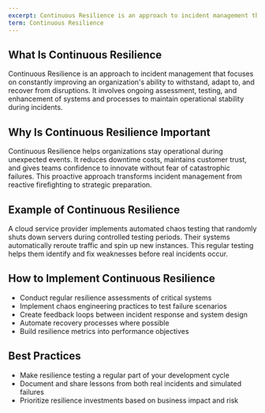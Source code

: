 ```yaml
---
excerpt: Continuous Resilience is an approach to incident management that focuses on constantly improving an organization's ability to withstand, adapt to, and recover from disruptions.
term: Continuous Resilience
---
```

## What Is Continuous Resilience

Continuous Resilience is an approach to incident management that focuses on constantly improving an organization's ability to withstand, adapt to, and recover from disruptions. It involves ongoing assessment, testing, and enhancement of systems and processes to maintain operational stability during incidents.

## Why Is Continuous Resilience Important

Continuous Resilience helps organizations stay operational during unexpected events. It reduces downtime costs, maintains customer trust, and gives teams confidence to innovate without fear of catastrophic failures. This proactive approach transforms incident management from reactive firefighting to strategic preparation.

## Example of Continuous Resilience

A cloud service provider implements automated chaos testing that randomly shuts down servers during controlled testing periods. Their systems automatically reroute traffic and spin up new instances. This regular testing helps them identify and fix weaknesses before real incidents occur.

## How to Implement Continuous Resilience

- Conduct regular resilience assessments of critical systems
- Implement chaos engineering practices to test failure scenarios
- Create feedback loops between incident response and system design
- Automate recovery processes where possible
- Build resilience metrics into performance objectives

## Best Practices

- Make resilience testing a regular part of your development cycle
- Document and share lessons from both real incidents and simulated failures
- Prioritize resilience investments based on business impact and risk